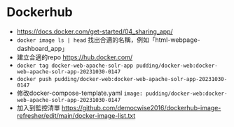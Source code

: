 # Dockerhub

- https://docs.docker.com/get-started/04_sharing_app/
- `docker image ls | head` 找出合適的名稱，例如「html-webpage-dashboard_app」
- 建立合適的repo https://hub.docker.com/
- `docker tag docker-web-apache-solr-app pudding/docker-web:docker-web-apache-solr-app-20231030-0147`
- `docker push pudding/docker-web:docker-web-apache-solr-app-20231030-0147`
- 修改docker-compose-template.yaml `image: pudding/docker-web:docker-web-apache-solr-app-20231030-0147`
- 加入到監控清單 https://github.com/democwise2016/dockerhub-image-refresher/edit/main/docker-image-list.txt